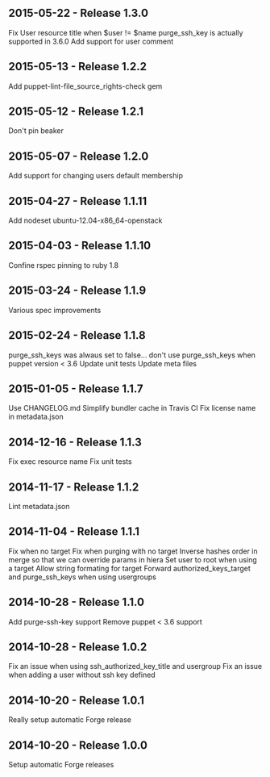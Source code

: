 ## 2015-05-22 - Release 1.3.0

Fix User resource title when $user != $name
purge_ssh_key is actually supported in 3.6.0
Add support for user comment

## 2015-05-13 - Release 1.2.2

Add puppet-lint-file_source_rights-check gem

## 2015-05-12 - Release 1.2.1

Don't pin beaker

## 2015-05-07 - Release 1.2.0

Add support for changing users default membership

## 2015-04-27 - Release 1.1.11

Add nodeset ubuntu-12.04-x86_64-openstack

## 2015-04-03 - Release 1.1.10

Confine rspec pinning to ruby 1.8

## 2015-03-24 - Release 1.1.9

Various spec improvements

## 2015-02-24 - Release 1.1.8

purge_ssh_keys was alwaus set to false...
don't use purge_ssh_keys when puppet version < 3.6
Update unit tests
Update meta files

## 2015-01-05 - Release 1.1.7

Use CHANGELOG.md
Simplify bundler cache in Travis CI
Fix license name in metadata.json

## 2014-12-16 - Release 1.1.3

Fix exec resource name
Fix unit tests

## 2014-11-17 - Release 1.1.2

Lint metadata.json

## 2014-11-04 - Release 1.1.1

Fix when no target
Fix when purging with no target
Inverse hashes order in merge so that we can override params in hiera
Set user to root when using a target
Allow string formating for target
Forward authorized_keys_target and purge_ssh_keys when using usergroups

## 2014-10-28 - Release 1.1.0

Add purge-ssh-key support
Remove puppet < 3.6 support

## 2014-10-28 - Release 1.0.2

Fix an issue when using ssh_authorized_key_title and usergroup
Fix an issue when adding a user without ssh key defined

## 2014-10-20 - Release 1.0.1

Really setup automatic Forge release

## 2014-10-20 - Release 1.0.0

Setup automatic Forge releases
